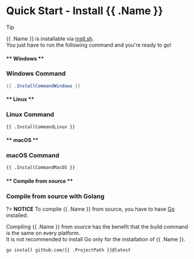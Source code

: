 # Quick Start - Install {{ .Name }}

> [!TIP]
> {{ .Name }} is installable via [instl.sh](https://instl.sh).\
> You just have to run the following command and you're ready to go!

<!-- tabs:start -->

#### ** Windows **

### Windows Command

```powershell
{{ .InstallCommandWindows }}
```

#### ** Linux **

### Linux Command

```bash
{{ .InstallCommandLinux }}
```

#### ** macOS **

### macOS Command

```bash
{{ .InstallCommandMacOS }}
```

#### ** Compile from source **

### Compile from source with Golang

?> **NOTICE**
To compile {{ .Name }} from source, you have to have [Go](https://golang.org/) installed.

Compiling {{ .Name }} from source has the benefit that the build command is the same on every platform.\
It is not recommended to install Go only for the installation of {{ .Name }}.

```command
go install github.com/{{ .ProjectPath }}@latest
```

<!-- tabs:end -->
